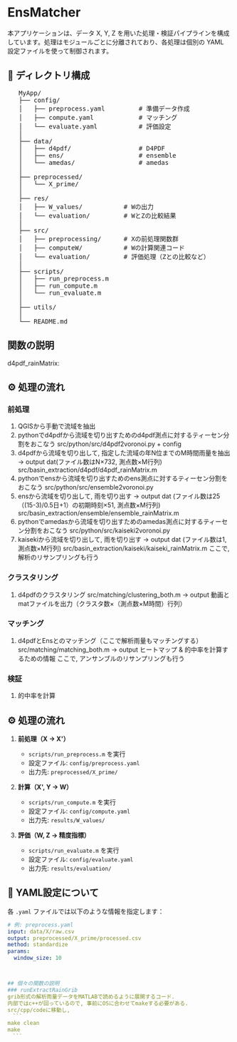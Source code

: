 # EnsMatcher

本アプリケーションは、データ X, Y, Z を用いた処理・検証パイプラインを構成しています。処理はモジュールごとに分離されており、各処理は個別の YAML 設定ファイルを使って制御されます。

## 📁 ディレクトリ構成
<pre>
   MyApp/
   ├── config/    
   │   ├── preprocess.yaml         # 準備データ作成
   │   ├── compute.yaml            # マッチング
   │   └── evaluate.yaml           # 評価設定
   │
   ├── data/             
   │   ├── d4pdf/                  # D4PDF
   │   ├── ens/                    # ensemble 
   │   └── amedas/                 # amedas
   │
   ├── preprocessed/     
   │   └── X_prime/
   │
   ├── res/              
   │   ├── W_values/           # Wの出力
   │   └── evaluation/         # WとZの比較結果
   │
   ├── src/         
   │   ├── preprocessing/      # Xの前処理関数群
   │   ├── computeW/           # Wの計算関連コード
   │   └── evaluation/         # 評価処理（Zとの比較など）
   │
   ├── scripts/          
   │   ├── run_preprocess.m
   │   ├── run_compute.m
   │   └── run_evaluate.m
   │
   ├── utils/            
   │
   └── README.md         
</pre>



## 関数の説明
d4pdf_rainMatrix: 


## ⚙️ 処理の流れ
### 前処理
1. QGISから手動で流域を抽出
1. pythonでd4pdfから流域を切り出すためのd4pdf測点に対するティーセン分割をおこなう
   src/python/src/d4pdf2voronoi.py + config
1. d4pdfから流域を切り出して, 指定した流域の年N位までのM時間雨量を抽出 → output dat(ファイル数はN×732, 測点数×M行列)
   src/basin_extraction/d4pdf/d4pdf_rainMatrix.m
1. pythonでensから流域を切り出すためのens測点に対するティーセン分割をおこなう
   src/python/src/ensemble2voronoi.py
1. ensから流域を切り出して, 雨を切り出す → output dat (ファイル数は25（(15-3)/0.5日+1）の初期時刻×51, 測点数×M行列)
   src/basin_extraction/ensemble/ensemble_rainMatrix.m
1. pythonでamedasから流域を切り出すためのamedas測点に対するティーセン分割をおこなう
   src/python/src/kaiseki2voronoi.py
1. kaisekiから流域を切り出して, 雨を切り出す → output dat (ファイル数は1, 測点数×M行列)
   src/basin_extraction/kaiseki/kaiseki_rainMatrix.m
      ここで, 解析のリサンプリングも行う

### クラスタリング
1. d4pdfのクラスタリング
   src/matching/clustering_both.m → output 動画とmatファイルを出力（クラスタ数×（測点数×M時間）行列）
### マッチング
1. d4pdfとEnsとのマッチング（ここで解析雨量もマッチングする）
   src/matching/matching_both.m → output ヒートマップ & 的中率を計算するための情報
      ここで, アンサンブルのリサンプリングも行う
### 検証
1. 的中率を計算
   













## ⚙️ 処理の流れ

1. **前処理（X → X'）**
   - `scripts/run_preprocess.m` を実行
   - 設定ファイル: `config/preprocess.yaml`
   - 出力先: `preprocessed/X_prime/`

2. **計算（X', Y → W）**
   - `scripts/run_compute.m` を実行
   - 設定ファイル: `config/compute.yaml`
   - 出力先: `results/W_values/`

3. **評価（W, Z → 精度指標）**
   - `scripts/run_evaluate.m` を実行
   - 設定ファイル: `config/evaluate.yaml`
   - 出力先: `results/evaluation/`

## 📝 YAML設定について

各 `.yaml` ファイルでは以下のような情報を指定します：

```yaml
# 例: preprocess.yaml
input: data/X/raw.csv
output: preprocessed/X_prime/processed.csv
method: standardize
params:
  window_size: 10



## 個々の関数の説明
### runExtractRainGrib
grib形式の解析雨量データをMATLABで読めるように展開するコード.
内部ではc++が回っているので, 事前にOSに合わせてmakeする必要がある.
src/cpp/codeに移動し,
　```
make clean
make
　```





